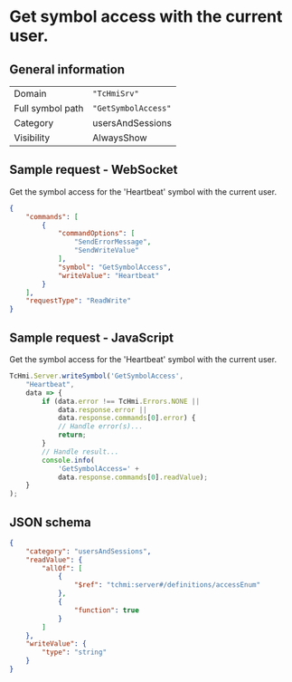 # Get symbol access with the current user.

## General information

|  |  |
| - | - |
| Domain | `"TcHmiSrv"` |
| Full symbol path | `"GetSymbolAccess"` |
| Category | usersAndSessions |
| Visibility | AlwaysShow |

## Sample request - WebSocket

Get the symbol access for the 'Heartbeat' symbol with the current user.
```json
{
    "commands": [
        {
            "commandOptions": [
                "SendErrorMessage",
                "SendWriteValue"
            ],
            "symbol": "GetSymbolAccess",
            "writeValue": "Heartbeat"
        }
    ],
    "requestType": "ReadWrite"
}
```

## Sample request - JavaScript

Get the symbol access for the 'Heartbeat' symbol with the current user.
```javascript
TcHmi.Server.writeSymbol('GetSymbolAccess',
    "Heartbeat",
    data => {
        if (data.error !== TcHmi.Errors.NONE ||
            data.response.error ||
            data.response.commands[0].error) {
            // Handle error(s)...
            return;
        }
        // Handle result...
        console.info(
            'GetSymbolAccess=' +
            data.response.commands[0].readValue);
    }
);
```

## JSON schema

```json
{
    "category": "usersAndSessions",
    "readValue": {
        "allOf": [
            {
                "$ref": "tchmi:server#/definitions/accessEnum"
            },
            {
                "function": true
            }
        ]
    },
    "writeValue": {
        "type": "string"
    }
}
```
